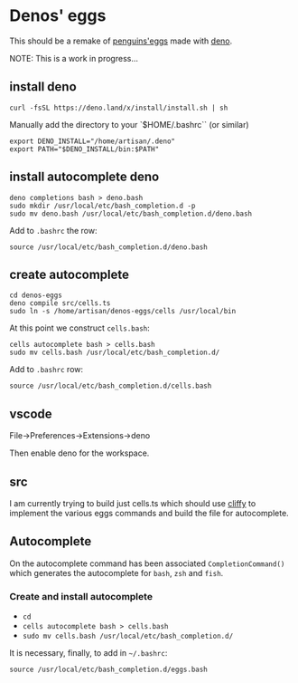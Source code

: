 # Denos' eggs

This should be a remake of [penguins'eggs](https://github.com/pieroproietti/penguins-eggs) made with [deno]().

NOTE: This is a work in progress...

## install deno

```
curl -fsSL https://deno.land/x/install/install.sh | sh
```

Manually add the directory to your `$HOME/.bashrc`` (or similar)
```
export DENO_INSTALL="/home/artisan/.deno"
export PATH="$DENO_INSTALL/bin:$PATH"
```
                                     

## install autocomplete deno
```
deno completions bash > deno.bash
sudo mkdir /usr/local/etc/bash_completion.d -p
sudo mv deno.bash /usr/local/etc/bash_completion.d/deno.bash
```

Add to `.bashrc` the row:
```
source /usr/local/etc/bash_completion.d/deno.bash
```

## create autocomplete

```
cd denos-eggs
deno compile src/cells.ts
sudo ln -s /home/artisan/denos-eggs/cells /usr/local/bin
```


At this point we construct `cells.bash`:
```
cells autocomplete bash > cells.bash
sudo mv cells.bash /usr/local/etc/bash_completion.d/
```
Add to `.bashrc` row:
```
source /usr/local/etc/bash_completion.d/cells.bash
```

## vscode

File->Preferences->Extensions->deno

Then enable deno for the workspace.

## src
I am currently trying to build just cells.ts which should use [cliffy](https://cliffy.io/) to implement the various eggs commands and build the file for autocomplete.

## Autocomplete
On the autocomplete command has been associated `CompletionCommand()` which generates the autocomplete for `bash`, `zsh` and `fish`.

### Create and install autocomplete
* `cd`
* `cells autocomplete bash > cells.bash`
* `sudo mv cells.bash /usr/local/etc/bash_completion.d/`

It is necessary, finally, to add in `~/.bashrc`:

```
source /usr/local/etc/bash_completion.d/eggs.bash
```
